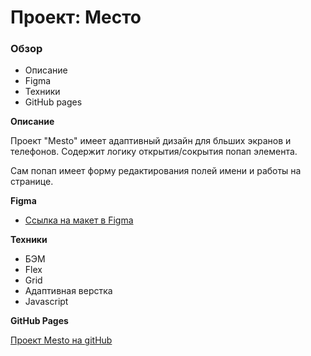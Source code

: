 # Проект: Место

### Обзор

- Описание
- Figma
- Техники
- GitHub pages

**Описание**

Проект "Mesto" имеет адаптивный дизайн для бльших экранов и телефонов. Содержит логику открытия/сокрытия попап элемента.

Сам попап имеет форму редактирования полей имени и работы на странице.

**Figma**

- [Ссылка на макет в Figma](https://www.figma.com/file/2cn9N9jSkmxD84oJik7xL7/JavaScript.-Sprint-4?node-id=0%3A1)

**Техники**

- БЭМ
- Flex
- Grid
- Адаптивная верстка
- Javascript

**GitHub Pages**

[Проект Mesto на gitHub](https://beez0mbie.github.io/mesto/)
